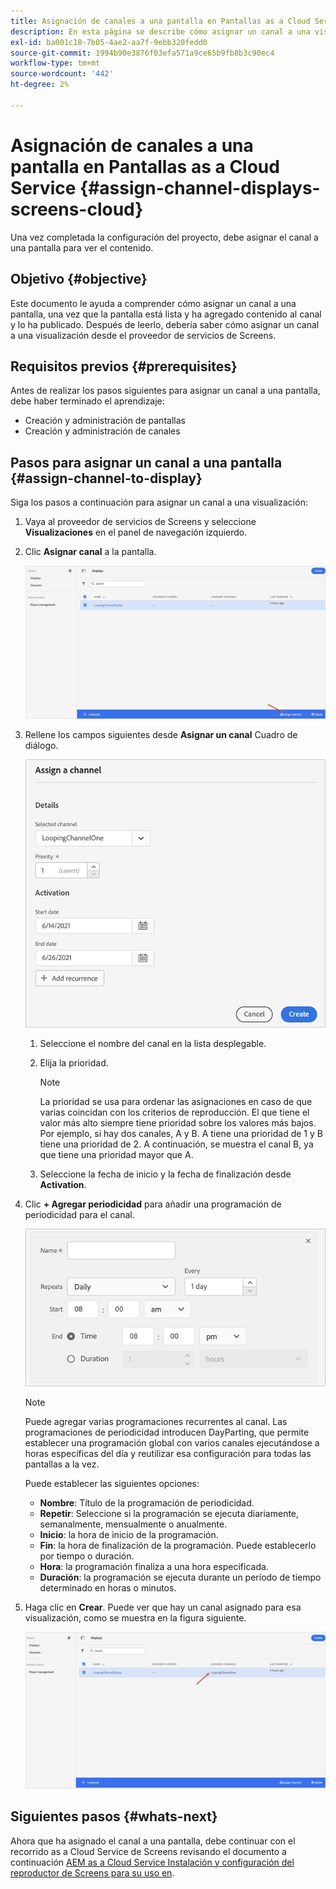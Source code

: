 ```yaml
---
title: Asignación de canales a una pantalla en Pantallas as a Cloud Service
description: En esta página se describe cómo asignar un canal a una visualización en Pantallas as a Cloud Service.
exl-id: ba001c18-7b05-4ae2-aa7f-9ebb320fedd0
source-git-commit: 1994b90e3876f03efa571a9ce65b9fb8b3c90ec4
workflow-type: tm+mt
source-wordcount: '442'
ht-degree: 2%

---
```


# Asignación de canales a una pantalla en Pantallas as a Cloud Service {#assign-channel-displays-screens-cloud}

Una vez completada la configuración del proyecto, debe asignar el canal a una pantalla para ver el contenido.

## Objetivo {#objective}

Este documento le ayuda a comprender cómo asignar un canal a una pantalla, una vez que la pantalla está lista y ha agregado contenido al canal y lo ha publicado. Después de leerlo, debería saber cómo asignar un canal a una visualización desde el proveedor de servicios de Screens.

## Requisitos previos {#prerequisites}

Antes de realizar los pasos siguientes para asignar un canal a una pantalla, debe haber terminado el aprendizaje:

* Creación y administración de pantallas
* Creación y administración de canales

## Pasos para asignar un canal a una pantalla {#assign-channel-to-display}

Siga los pasos a continuación para asignar un canal a una visualización:

1. Vaya al proveedor de servicios de Screens y seleccione **Visualizaciones** en el panel de navegación izquierdo.

1. Clic **Asignar canal** a la pantalla.

   ![imagen](/help/screens-cloud/assets/display/assignchannel-1.png)

1. Rellene los campos siguientes desde **Asignar un canal** Cuadro de diálogo.

   ![imagen](/help/screens-cloud/assets/display/assignchannel-2.png)

   1. Seleccione el nombre del canal en la lista desplegable.
   1. Elija la prioridad.

      >[!NOTE]
      >La prioridad se usa para ordenar las asignaciones en caso de que varias coincidan con los criterios de reproducción. El que tiene el valor más alto siempre tiene prioridad sobre los valores más bajos. Por ejemplo, si hay dos canales, A y B. A tiene una prioridad de 1 y B tiene una prioridad de 2. A continuación, se muestra el canal B, ya que tiene una prioridad mayor que A.

   1. Seleccione la fecha de inicio y la fecha de finalización desde **Activation**.

1. Clic **+ Agregar periodicidad** para añadir una programación de periodicidad para el canal.

   ![imagen](/help/screens-cloud/assets/create-content/recurrence-1.png)

   >[!NOTE]
   >Puede agregar varias programaciones recurrentes al canal. Las programaciones de periodicidad introducen DayParting, que permite establecer una programación global con varios canales ejecutándose a horas específicas del día y reutilizar esa configuración para todas las pantallas a la vez.

   Puede establecer las siguientes opciones:

   * **Nombre**: Título de la programación de periodicidad.
   * **Repetir**: Seleccione si la programación se ejecuta diariamente, semanalmente, mensualmente o anualmente.
   * **Inicio**: la hora de inicio de la programación.
   * **Fin**: la hora de finalización de la programación. Puede establecerlo por tiempo o duración.
   * **Hora**: la programación finaliza a una hora especificada.
   * **Duración**: la programación se ejecuta durante un período de tiempo determinado en horas o minutos.

1. Haga clic en **Crear**. Puede ver que hay un canal asignado para esa visualización, como se muestra en la figura siguiente.

   ![imagen](/help/screens-cloud/assets/display/assignchannel-3.png)


## Siguientes pasos {#whats-next}

Ahora que ha asignado el canal a una pantalla, debe continuar con el recorrido as a Cloud Service de Screens revisando el documento a continuación [AEM as a Cloud Service Instalación y configuración del reproductor de Screens para su uso en](/help/screens-cloud/managing-players-registration/installing-screens-cloud-player.md).
